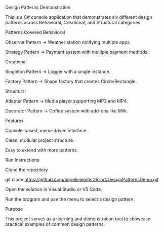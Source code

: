 Design Patterns Demonstration

This is a C# console application that demonstrates six different design patterns across Behavioral, Creational, and Structural categories.

Patterns Covered
Behavioral

Observer Pattern → Weather station notifying multiple apps.

Strategy Pattern → Payment system with multiple payment methods.

Creational

Singleton Pattern → Logger with a single instance.

Factory Pattern → Shape factory that creates Circle/Rectangle.

Structural

Adapter Pattern → Media player supporting MP3 and MP4.

Decorator Pattern → Coffee system with add-ons like Milk.

Features

Console-based, menu-driven interface.

Clean, modular project structure.

Easy to extend with more patterns.

Run Instructions

Clone the repository

git clone https://github.com/angelinjenifer26-art/DesignPatternsDemo.git


Open the solution in Visual Studio or VS Code.

Run the program and use the menu to select a design pattern.

Purpose

This project serves as a learning and demonstration tool to showcase practical examples of common design patterns.

